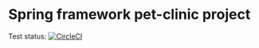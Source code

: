 # Spring framework pet-clinic project

Test status: [![CircleCI](https://circleci.com/gh/Konopl9/sfg-pet-clinic/tree/main.svg?style=svg&circle-token=151db2fad5919ca02a8b9800b2f5f52522920193)](https://circleci.com/gh/Konopl9/sfg-pet-clinic/tree/main)